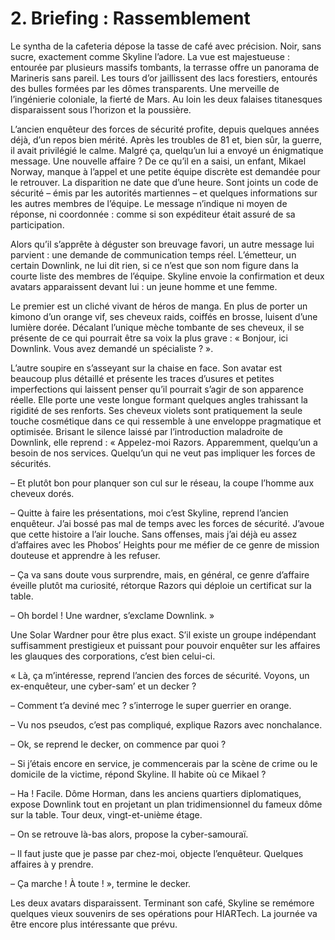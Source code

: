 # 2. Briefing : Rassemblement

Le syntha de la cafeteria dépose la tasse de café avec précision. Noir, sans sucre, exactement comme Skyline l’adore. La vue est majestueuse : entourée par plusieurs massifs tombants, la terrasse offre un panorama de Marineris sans pareil. Les tours d’or jaillissent des lacs forestiers, entourés des bulles formées par les dômes transparents. Une merveille de l’ingénierie coloniale, la fierté de Mars. Au loin les deux falaises titanesques disparaissent sous l’horizon et la poussière.

L’ancien enquêteur des forces de sécurité profite, depuis quelques années déjà, d’un repos bien mérité. Après les troubles de 81 et, bien sûr, la guerre, il avait privilégié le calme. Malgré ça, quelqu’un lui a envoyé un énigmatique message. Une nouvelle affaire ? De ce qu’il en a saisi, un enfant, Mikael Norway, manque à l’appel et une petite équipe discrète est demandée pour le retrouver. La disparition ne date que d’une heure. Sont joints un code de sécurité – émis par les autorités martiennes – et quelques informations sur les autres membres de l’équipe. Le message n’indique ni moyen de réponse, ni coordonnée : comme si son expéditeur était assuré de sa participation.

Alors qu’il s’apprête à déguster son breuvage favori, un autre message lui parvient : une demande de communication temps réel. L’émetteur, un certain Downlink, ne lui dit rien, si ce n’est que son nom figure dans la courte liste des membres de l’équipe. Skyline envoie la confirmation et deux avatars apparaissent devant lui : un jeune homme et une femme.

Le premier est un cliché vivant de héros de manga. En plus de porter un kimono d’un orange vif, ses cheveux raids, coiffés en brosse, luisent d’une lumière dorée. Décalant l’unique mèche tombante de ses cheveux, il se présente de ce qui pourrait être sa voix la plus grave : « Bonjour, ici Downlink. Vous avez demandé un spécialiste ? ».

L’autre soupire en s’asseyant sur la chaise en face. Son avatar est beaucoup plus détaillé et présente les traces d’usures et petites imperfections qui laissent penser qu’il pourrait s’agir de son apparence réelle. Elle porte une veste longue formant quelques angles trahissant la rigidité de ses renforts. Ses cheveux violets sont pratiquement la seule touche cosmétique dans ce qui ressemble à une enveloppe pragmatique et optimisée. Brisant le silence laissé par l’introduction maladroite de Downlink, elle reprend : « Appelez-moi Razors. Apparemment, quelqu’un a besoin de nos services. Quelqu’un qui ne veut pas impliquer les forces de sécurités.

– Et plutôt bon pour planquer son cul sur le réseau, la coupe l’homme aux cheveux dorés.

– Quitte à faire les présentations, moi c’est Skyline, reprend l’ancien enquêteur. J’ai bossé pas mal de temps avec les forces de sécurité. J’avoue que cette histoire a l’air louche. Sans offenses, mais j’ai déjà eu assez d’affaires avec les Phobos’ Heights pour me méfier de ce genre de mission douteuse et apprendre à les refuser.

– Ça va sans doute vous surprendre, mais, en général, ce genre d’affaire éveille plutôt ma curiosité, rétorque Razors qui déploie un certificat sur la table.

– Oh bordel ! Une wardner, s’exclame Downlink. »

Une Solar Wardner pour être plus exact. S’il existe un groupe indépendant suffisamment prestigieux et puissant pour pouvoir enquêter sur les affaires les glauques des corporations, c’est bien celui-ci.

« Là, ça m’intéresse, reprend l’ancien des forces de sécurité. Voyons, un ex-enquêteur, une cyber-sam’ et un decker ?

– Comment t’a deviné mec ? s’interroge le super guerrier en orange.

– Vu nos pseudos, c’est pas compliqué, explique Razors avec nonchalance.

– Ok, se reprend le decker, on commence par quoi ?

– Si j’étais encore en service, je commencerais par la scène de crime ou le domicile de la victime, répond Skyline. Il habite où ce Mikael ?

– Ha ! Facile. Dôme Horman, dans les anciens quartiers diplomatiques, expose Downlink tout en projetant un plan tridimensionnel du fameux dôme sur la table. Tour deux, vingt-et-unième étage.

– On se retrouve là-bas alors, propose la cyber-samouraï.

– Il faut juste que je passe par chez-moi, objecte l’enquêteur. Quelques affaires à y prendre.

– Ça marche ! À toute ! », termine le decker.

Les deux avatars disparaissent. Terminant son café, Skyline se remémore quelques vieux souvenirs de ses opérations pour HIARTech. La journée va être encore plus intéressante que prévu.
